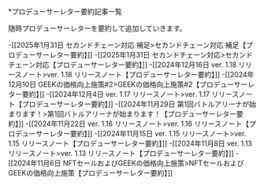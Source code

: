 *プロデューサーレター要約記事一覧

随時プロデューサーレターを要約して追加していきます。

-[[2025年1月31日 セカンドチェーン対応 補足>セカンドチェーン対応 補足【プロデューサーレター要約】]]
-[[2025年1月31日 セカンドチェーン対応>セカンドチェーン対応【プロデューサーレター要約】]]
-[[2024年12月16日 ver. 1.18 リリースノート>ver. 1.18 リリースノート【プロデューサーレター要約】]]
-[[2024年12月10日 GEEKの価格向上施策#2>GEEKの価格向上施策#2【プロデューサーレター要約】]]
-[[2024年12月4日 ver. 1.17 リリースノート>ver. 1.17 リリースノート【プロデューサーレター要約】]]
-[[2024年11月29日 第1回バトルアリーナが始まります！>第1回バトルアリーナが始まります！【プロデューサーレター要約】]]
-[[2024年11月22日 ver. 1.16 リリースノート>ver. 1.16 リリースノート【プロデューサーレター要約】]]
-[[2024年11月15日 ver. 1.15 リリースノート>ver. 1.15 リリースノート【プロデューサーレター要約】]]
-[[2024年11月8日 ver. 1.13 リリースノート>ver. 1.13 リリースノート【プロデューサーレター要約】]]
-[[2024年11月6日 NFTセールおよびGEEKの価格向上施策>NFTセールおよびGEEKの価格向上施策【プロデューサーレター要約】]]